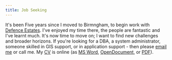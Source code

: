 ```yaml
---
title: Job Seeking
---
```


It's been Five years since I moved to Birmngham, to begin work with
[Defence Estates](http://www.defence-estates.mod.uk/). I've enjoyed my
time there, the people are fantastic and I've learnt much. It's now time
to move on; I want to find new challenges and broader horizons. If
you're looking for a DBA, a system administrator, someone skilled in GIS
support, or in application support - then please [email
me](mailto:alex@moreati.org.uk) or call me. My
[CV](/about/Alex%20Willmer%20CV.doc) is online (as
[MS Word](/about/Alex%20Willmer%20CV.doc),
[OpenDocument](/about/Alex%20Willmer%20CV.odt), or
[PDF](/about/Alex%20Willmer%20CV.pdf)).
